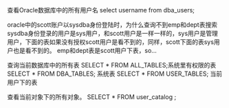 


查看Oracle数据库中的所有用户名
select username from dba_users;

oracle中的scott账户以sysdba身份登陆时，为什么查询不到emp和dept表搜索
sysdba身份登录的用户是sys用户，和scott用户是一样一样的，sys用户是管理用户，下面的表如果没有授权scott用户是看不到的，同样，scott下面的表sys用户也是看不到的。
emp和dept表是scott用户下表，so...

查询当前数据库中的所有表
SELECT * FROM ALL_TABLES;系统里有权限的表
SELECT * FROM DBA_TABLES; 系统表
SELECT * FROM USER_TABLES; 当前用户下的表

查看当前对象下的所有对象。
SELECT	* FROM	  user_catalog ;


